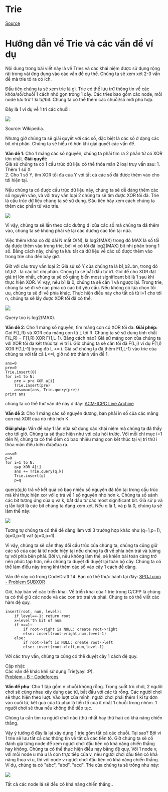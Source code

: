 # Trie

[Source](https://threads-iiith.quora.com/Tutorial-on-Trie-and-example-problems "Permalink to Tutorial on Trie and example problems - Threads @ IIIT Hyderabad")

# Hướng dẫn về Trie và các vấn đề ví dụ
Nội dung trong bài viết này là về Tries và các khái niệm được sử dụng rộng rãi trong vài ứng dụng vào các vấn đề cụ thể. Chúng ta sẽ xem xét 2-3 vấn đề mà trie tỏ ra có ích.

Đầu tiên chúng ta sẽ xem trie là gì. Trie có thể lưu trữ thông tin về các khóa/số/chuỗi 1 cách nhỏ gọn trong 1 cây. Các tries bao gồm các node, mỗi node lưu trữ 1 kí tự/bit. Chúng ta có thể thêm các chuỗi/số mới phù hợp.

Đây là 1 ví dụ về 1 tri các chuỗi:


![][1]

  
Source: Wikipedia.

Nhưng giờ chúng ta sẽ giải quyết với các số, đặc biệt là các số ở dạng các bit nhị phân. Chúng ta sẽ hiểu rõ hơn khi giải quyết các vấn đề.

**Vấn đề 1**:   Cho 1 mảng các số nguyên, chúng ta phải tìm ra 2 phần tử có XOR lớn nhất.
**Giải quyết:**  
Giả sử chúng ta có 1 cấu trúc dữ liệu có thể thỏa mãn 2 loại truy vấn sau:
1\. Thêm 1 số X  
2\. Cho 1 số Y, tìm XOR tối đa của Y với tất cả các số đã được thêm vào cho tới hiện tại.


Nếu chúng ta có được cấu trúc dữ liệu này, chúng ta sẽ dễ dàng thêm các số nguyên vào, và với truy vấn loại 2 chúng ta sẽ tìm được XOR tối đã.
Trie là cấu trúc dữ liệu chúng ta sẽ sử dụng. Đầu tiên hãy xem cách chúng ta thêm các phần tử vào trie.

![][2]

  
Vì vậy, chúng ta sẽ lần theo các đường đi của các số mà chúng ta đã thêm vào, chúng ta sẽ không phải vẽ lại các đường các tồn tại nữa.

  Việc thêm khóa có độ dài N mất O(N), là log2(MAX) trong đó MAX là số tối đa được thêm vào trong trie, bởi vì có tối đã log2(MAX) bit nhị phân trong 1 số.
Bằng cách này, chúng ta lưu tất cả dữ liệu về các số được thêm vào trong trie cho đến bây giờ.

Giờ với  câu truy vấn loại 2:
Giả sử số Y của chúng ta là b1,b2..bn, trong đó b1,b2.. là các bit nhị phân. Chúng ta sẽ bắt đầu từ b1. Giờ để cho XOR đặt giá trị lớn nhất, chúng ta sẽ cố gắng biến most significant bit là 1 sau khi thực hiện XOR. Vì vạy, nếu b1 là 0, chúng ta sẽ cần 1 và  ngược lại. Trong trie, chúng ta sẽ đi về các phía có các bit yêu cầu. Nếu  không có lựa chọn tối ưu, chúng ta sẽ đi về phía khác. Thực hiện điều này cho tất cả từ i=1 cho tới n, chúng ta sẽ lấy được XOR tối đã có thể.

![][3]

Query too is log2(MAX).

**Vấn đề 2**: Cho 1 mảng số nguyễn, tìm mảng con có XOR tối đa.
**Giải phép:**  
Gọi F(L,R) và XOR của mảng con từ L tới R.
Chúng ta sẽ sử dụng tính chất F(L,R) = F(1,R) XOR F(1,L-1). Bằng cách nào?
Giả sử mảng con của chúng ta với XOR tối đa kết thúc tại ví trí i. Giờ chúng ta sẽ cần tối đã F(L,i) ví dụ F(1,i) XOR F(1,L-1) trong đó L <= i. Giả sử chúng ta đã thêm F(1,L-1) vào trie của chúng ta với tất cả L<=i, giờ nó trở thành vấn đề 1.

    
    
    ans=0
    pre=0
    Trie.insert(0)
    for i=1 to N:
        pre = pre XOR a[i]
        Trie.insert(pre)
        ans=max(ans, Trie.query(pre))
    print ans
    

chúng ta có thể thử vấn đề này ở đây: [ACM-ICPC Live Archive][4]

**Vấn đề 3**: Cho 1 mảng các số nguyên dương, bạn phải in số của các mảng con mà XOR của nó nhỏ hơn K.


**Giải pháp:** 
Vấn đề này 1 lần nữa sử dụng các khái niệm mà chúng ta đã thấy cho tới giờ. Chúng ta sẽ thực hiện như với câu hỏi trước.
Với mỗi chỉ mục i=1 đến N, chúng ta có thể đếm có bao nhiêu mảng con kết thúc tại vị trí thứ i thỏa mãn điều kiện đưađưa ra.
 

    
    
    ans=0
    p=0
    for i=1 to N:
        q=p XOR A[i]
        ans += Trie.query(q,k)
        Trie.insert(q)
        p=q
    

  

query(q,k) trả về kết quả có bao nhiêu số nguyên đã tồn tại trong cấu trúc mà khi thực hiện xor với q trả về 1 số nguyên nhỏ hơn k.
Chúng ta số sánh các bit tương ứng của q và k, bắt đầu từ các most significant bit. Giả sử p và q lần lượt là các bit chúng ta đang xem xét.
Nếu q là 1, và p là 0, chúng ta sẽ làm thế này:  

![][5]

Tương tự chúng ta có thể dễ dàng làm với 3 trường hợp khác như (q=1,p=1), (q=0,p=1) vaf (q=0,p=1).


Vì vậy, chúng ta sẽ cần thay đổi cấu trúc của chúng ta, chúng ta cũng giữ các số của các lá từ node hiện tại nếu chúng ta đi về phía bên trái và tương tự với phía bên phải. Bởi vì, nếu không làm thế, sẽ khiến bài toàn càng trở nên phức tạp hơn, nếu chúng ta duyệt đi duyệt lại toàn bộ cây. Chúng ta có thể làm điều này trong khi thêm các số vào cây 1 cách dễ dàng.

Vấn đề này có trong CodeCraft'14. Bạn có thể thực hành tại đây: [SPOJ.com - Problem SUBXOR][6]

Giờ, hãy bàn về các triển khai.
Về triển khai của 1 trie trong C/CPP là chúng ta có thể giữ các node và các con trỏ trái và phải. Chúng ta có thể viết các hàm đệ quy.

    
    
    insert(root, num, level):
        if level==-1: return root
        x=level'th bit of num
        if x==1:
            if root->right is NULL: create root->right
            else: insert(root->right,num,level-1)
        else:
            if root->left is NULL: create root->left
            else: insert(root->left,num,level-1)
    

  
  Với các truy vấn, chúng ta cũng có thể duyệt cây 1 cách đệ quy.


Cập nhật:  
Các vấn đề khác khii sử dụng Trie(yay! :P).  
[Problem - B - Codeforces][7]

**Vấn đề phụ**: Cho 1 tập gồm n chuỗi không rỗng. Trong suốt trò chơi, 2 người chơi sẽ  cùng nhau xây dựng các từ, bắt đầu với các từ rỗng. Các người chơi sẽ thực hiện theo lượt. Vào lượt của mình, người chơi phải thêm 1 kí tự đơn vào cuối từ, kết quả của từ phải là tiền tố của ít nhất 1 chuỗi trong nhóm. 1 người chơi sẽ thua nếu không thể tiếp tục.

Chúng ta cần tìm ra người chơi nào (thứ nhất hay thứ hai) có khả năng chiến thằng.


Vậy ý  tưởng ở đây là lại xây dựng 1 trie gồm tất cả các chuỗi. Tại sao? Bởi vì 1 trie sẽ lưu tất cả các thông tin về tất cả các tiền tố.
Giờ chúng ta sẽ cố đánh giá từng node để xem người chơi đầu tiền có khả năng chiến thẳng hay không. Chúng ta có thể thực hiện điều này bằng đệ quy. Với 1 node v, với mỗi node u mà u là con trực tiếp của v, nếu người chơi đầu tiên có khả năng thua vì u, thì với node v người chơi đầu tiên có khả năng chiến thắng. 
Ví dụ, chúng ta có "abc", "abd", "acd".
Trie của chúng ta sẽ trông như này:

![][8]

  
Tất cả các node lá sẽ đều có khả năng chiến thắng..

[1]: https://qph.fs.quoracdn.net/main-qimg-aea28d9cd34aaf2d5783f4cd04e5abbd
[2]: https://qph.fs.quoracdn.net/main-qimg-388217a1992f1b2aac51e9917aa76d9c
[3]: https://qph.fs.quoracdn.net/main-qimg-e5d624e2cd693d713840a30ca9aaa461
[4]: https://icpcarchive.ecs.baylor.edu/index.php?Itemid=8&category=345&option=com_onlinejudge&page=show_problem&problem=2683
[5]: https://qph.fs.quoracdn.net/main-qimg-f24ea5ecf11805e7bcd82a48bb9cad25
[6]: http://www.spoj.com/problems/SUBXOR
[7]: http://codeforces.com/contest/455/problem/B
[8]: https://qph.fs.quoracdn.net/main-qimg-f81def67dffcc9e95306d65b27daa2f7-c
